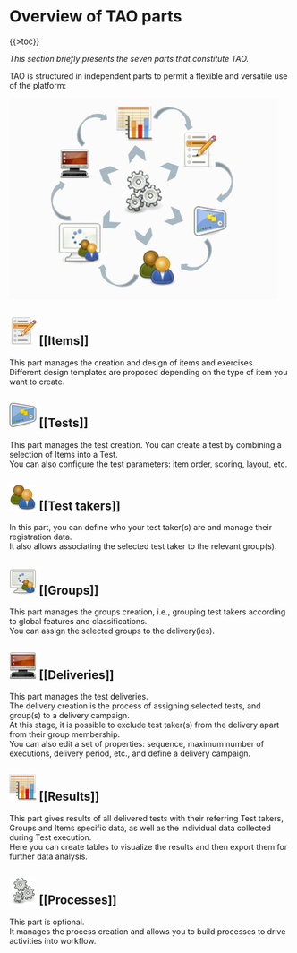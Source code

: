 <!--
parent:
    title: User_Guide
author:
    - 'Jérôme Bogaerts'
created_at: '2011-03-11 11:52:47'
updated_at: '2013-03-13 13:13:36'
tags:
    - 'User Guide'
-->

Overview of TAO parts
=====================

{{\>toc}}

*This section briefly presents the seven parts that constitute TAO.*

TAO is structured in independent parts to permit a flexible and versatile use of the platform:

![](../resources/1-1-schema.png)

![](../resources/1-1-items.png) [[Items]]
----------------------------

This part manages the creation and design of items and exercises.\
Different design templates are proposed depending on the type of item you want to create.

![](../resources/1-1-tests.png) [[Tests]]
----------------------------

This part manages the test creation. You can create a test by combining a selection of Items into a Test.\
You can also configure the test parameters: item order, scoring, layout, etc.

![](../resources/1-1-testtakers.png) [[Test takers]]
---------------------------------------

In this part, you can define who your test taker(s) are and manage their registration data.\
It also allows associating the selected test taker to the relevant group(s).

![](../resources/1-1-groups.png) [[Groups]]
------------------------------

This part manages the groups creation, i.e., grouping test takers according to global features and classifications.\
You can assign the selected groups to the delivery(ies).

![](../resources/1-1-deliveries.png) [[Deliveries]]
--------------------------------------

This part manages the test deliveries.\
The delivery creation is the process of assigning selected tests, and group(s) to a delivery campaign.\
At this stage, it is possible to exclude test taker(s) from the delivery apart from their group membership.\
You can also edit a set of properties: sequence, maximum number of executions, delivery period, etc., and define a delivery campaign.

![](../resources/1-1-results.png) [[Results]]
--------------------------------

This part gives results of all delivered tests with their referring Test takers, Groups and Items specific data, as well as the individual data collected during Test execution.\
Here you can create tables to visualize the results and then export them for further data analysis.

![](../resources/1-1-processes.png) [[Processes]]
------------------------------------

This part is optional.\
It manages the process creation and allows you to build processes to drive activities into workflow.

